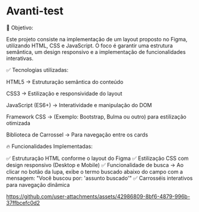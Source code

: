 ﻿# Avanti-test
📌 Objetivo:

Este projeto consiste na implementação de um layout proposto no Figma, utilizando HTML, CSS e JavaScript. O foco é garantir uma estrutura semântica, um design responsivo e a implementação de funcionalidades interativas.
 
✅ Tecnologias utilizadas:

HTML5 → Estruturação semântica do conteúdo

CSS3 → Estilização e responsividade do layout

JavaScript (ES6+) → Interatividade e manipulação do DOM

Framework CSS → (Exemplo: Bootstrap, Bulma ou outro) para estilização otimizada

Biblioteca de Carrossel → Para navegação entre os cards

🔥 Funcionalidades Implementadas:

✅ Estruturação HTML conforme o layout do Figma
✅ Estilização CSS com design responsivo (Desktop e Mobile)
✅ Funcionalidade de busca → Ao clicar no botão da lupa, exibe o termo buscado abaixo do campo com a mensagem:
"Você buscou por: 'assunto buscado'"
✅ Carrosséis interativos para navegação dinâmica

https://github.com/user-attachments/assets/42986809-8bf6-4879-996b-37ffbcefc0d2
